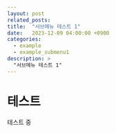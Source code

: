 ```yaml
---
layout: post
related_posts:
title:  "서브메뉴 테스트 1"
date:   2023-12-09 04:00:00 +0900
categories: 
  - example
  - example_submenu1
description: >
  "서브메뉴 테스트 1"
---
```


# 테스트
테스트 중
